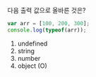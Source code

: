 다음 출력 값으로 올바른 것은?
```js
var arr = [100, 200, 300];
console.log(typeof(arr));
```
1)  undefined
2)  string
3)  number
4)  object (O)
